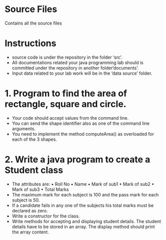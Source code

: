 # Source Files
Contains all the source files

# Instructions
* source code is under the repository in the folder ‘src’.
* All documentations related your java programming lab should is committed under the repository in another folder‘documents’.
* Input data related to your lab work will be in the ‘data source’ folder.

# 1. Program to find the area of rectangle, square and circle.

* Your code should accept values from the command line.
* You can send the shape identifier also as one of the command line arguments.
* You need to implement the method computeArea() as overloaded for each of the 3 shapes.

# 2. Write a java program to create a Student class
* The attributes are:
• Roll No
• Name
• Mark of sub1
• Mark of sub2
• Mark of sub3
• Total Marks
* The maximum mark for each subject is 100 and the pass mark for each subject is 50.
* If a candidate fails in any one of the subjects his total marks must be declared as zero.
* Write a constructor for the class.
* Write methods for accepting and displaying student details. The student details have to be stored in an array. The display method should print the array content.